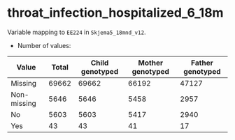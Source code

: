 # throat_infection_hospitalized_6_18m
Variable mapping to `EE224` in `Skjema5_18mnd_v12`.
- Number of values:

| Value | Total | Child genotyped | Mother genotyped | Father genotyped |
| ----- | ----- | --------------- | ---------------- | ---------------- |
| Missing | 69662 | 69662 | 66192 | 47127 |
| Non-missing | 5646 | 5646 | 5458 | 2957 |
| No | 5603 | 5603 | 5417 |2940 |
| Yes | 43 | 43 | 41 |17 |



